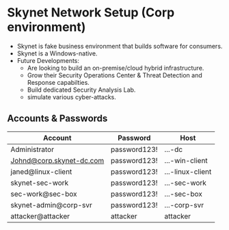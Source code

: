# Skynet Network Setup (Corp environment)

- Skynet is fake business environment that builds software for consumers.
- Skynet is a Windows-native.
- Future Developments:
   - Are looking to build an on-premise/cloud hybrid infrastructure.
   - Grow their Security Operations Center & Threat Detection and Response capabilties.
   - Build dedicated Security Analysis Lab.
   - simulate various cyber-attacks.

## Accounts & Passwords

| Account                              | Password        | Host            |
|--------------------------------------|-----------------|-----------------|
| Administrator                        | password123!    | ...-dc          |
| Johnd@corp.skynet-dc.com          | password123!   | ...-win-client  |
| janed@linux-client                   | password123!   | ...-linux-client|
| skynet-sec-work                   | password123!   | ...-sec-work    |
| sec-work@sec-box                     | password123!   | ...-sec-box     |
| skynet-admin@corp-svr            | password123!   | ...-corp-svr    |
| attacker@attacker                   | attacker         | attacker        |
<br>
